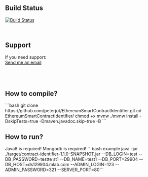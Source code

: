 <h2><b>Build Status</b></h2>

[![Build Status](https://travis-ci.org/peterjot/EthereumSmartContractIdentifier.svg?branch=master)](https://travis-ci.org/peterjot/EthereumSmartContractIdentifier)

<br/>

<h2><b>Support</b></h2>
If you need support:<br/>
<a href="mailto:piotrekjasina@gmail.com">Send me an email</a><br/>
<br/><br/><br/>

<h2><b>How to compile?</b></h2>
```bash
git clone https://github.com/peterjot/EthereumSmartContractIdentifier.git
cd EthereumSmartContractIdentifier/
chmod +x mvnw 
./mvnw install -DskipTests=true -Dmaven.javadoc.skip-true -B
```
<br/>


<h2><b>How to run?</b></h2>
Java8 is required!
Mongodb is required!
```bash example
java -jar ./target/contract-identifier-1.1.0-SNAPSHOT.jar --DB_LOGIN=test --DB_PASSWORD=testte
st1 --DB_NAME=test1 --DB_PORT=29904 --DB_HOST=ds129904.mlab.com --ADMIN_LOGIN=123 --ADMIN_PASSWORD=321 --SERVER_PORT=80```
